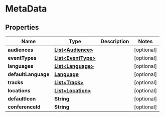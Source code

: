 
# MetaData

## Properties
Name | Type | Description | Notes
------------ | ------------- | ------------- | -------------
**audiences** | [**List&lt;Audience&gt;**](Audience.md) |  |  [optional]
**eventTypes** | [**List&lt;EventType&gt;**](EventType.md) |  |  [optional]
**languages** | [**List&lt;Language&gt;**](Language.md) |  |  [optional]
**defaultLanguage** | [**Language**](Language.md) |  |  [optional]
**tracks** | [**List&lt;Track&gt;**](Track.md) |  |  [optional]
**locations** | [**List&lt;Location&gt;**](Location.md) |  |  [optional]
**defaultIcon** | **String** |  |  [optional]
**conferenceId** | **String** |  |  [optional]



